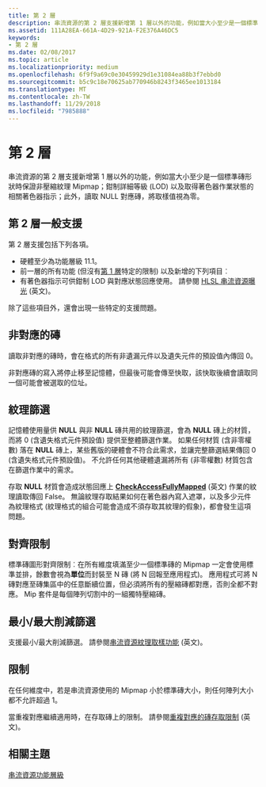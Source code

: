 ```yaml
---
title: 第 2 層
description: 串流資源的第 2 層支援新增第 1 層以外的功能，例如當大小至少是一個標準磚形狀時保證非壓縮紋理 Mipmap；鉗制詳細層級 (LOD) 以及取得著色器作業狀態的相關著色器指示；此外，讀取 NULL 對應磚，將取樣值視為零。
ms.assetid: 111A28EA-661A-4D29-921A-F2E376A46DC5
keywords:
- 第 2 層
ms.date: 02/08/2017
ms.topic: article
ms.localizationpriority: medium
ms.openlocfilehash: 6f9f9a69c0e30459929d1e31084ea88b3f7ebbd0
ms.sourcegitcommit: b5c9c18e70625ab770946b8243f3465ee1013184
ms.translationtype: MT
ms.contentlocale: zh-TW
ms.lasthandoff: 11/29/2018
ms.locfileid: "7985888"
---
```

# <a name="tier-2"></a>第 2 層


串流資源的第 2 層支援新增第 1 層以外的功能，例如當大小至少是一個標準磚形狀時保證非壓縮紋理 Mipmap；鉗制詳細等級 (LOD) 以及取得著色器作業狀態的相關著色器指示；此外，讀取 NULL 對應磚，將取樣值視為零。

## <a name="span-idtier2generalsupportspanspan-idtier2generalsupportspanspan-idtier2generalsupportspantier-2-general-support"></a><span id="Tier_2_general_support"></span><span id="tier_2_general_support"></span><span id="TIER_2_GENERAL_SUPPORT"></span>第 2 層一般支援


第 2 層支援包括下列各項。

-   硬體至少為功能層級 11.1。
-   前一層的所有功能 (但沒有[第 1 層](tier-1.md)特定的限制) 以及新增的下列項目︰
-   有著色器指示可供鉗制 LOD 與對應狀態回應使用。 請參閱 [HLSL 串流資源曝光](hlsl-streaming-resources-exposure.md) (英文)。

除了這些項目外，還會出現一些特定的支援問題。

## <a name="span-idnon-mappedtilesspanspan-idnon-mappedtilesspanspan-idnon-mappedtilesspannon-mapped-tiles"></a><span id="Non-mapped_tiles"></span><span id="non-mapped_tiles"></span><span id="NON-MAPPED_TILES"></span>非對應的磚


讀取非對應的磚時，會在格式的所有非遺漏元件以及遺失元件的預設值內傳回 0。

非對應磚的寫入將停止移至記憶體，但最後可能會傳至快取，該快取後續會讀取同一個可能會被選取的位址。

## <a name="span-idtexturefilteringspanspan-idtexturefilteringspanspan-idtexturefilteringspantexture-filtering"></a><span id="Texture_filtering"></span><span id="texture_filtering"></span><span id="TEXTURE_FILTERING"></span>紋理篩選


記憶體使用量供 **NULL** 與非 **NULL** 磚共用的紋理篩選，會為 **NULL** 磚上的材質，而將 0 (含遺失格式元件預設值) 提供至整體篩選作業。 如果任何材質 (含非零權數) 落在 **NULL** 磚上，某些舊版的硬體會不符合此需求，並讓完整篩選結果傳回 0 (含遺失格式元件預設值)。 不允許任何其他硬體遺漏將所有 (非零權數) 材質包含在篩選作業中的需求。

存取 **NULL** 材質會造成狀態回應上 [**CheckAccessFullyMapped**](https://msdn.microsoft.com/library/windows/desktop/dn292083) (英文) 作業的紋理讀取傳回 False。 無論紋理存取結果如何在著色器內寫入遮罩，以及多少元件為紋理格式 (紋理格式的組合可能會造成不須存取其紋理的假象)，都會發生這項問題。

## <a name="span-idalignmentconstraintsspanspan-idalignmentconstraintsspanspan-idalignmentconstraintsspanalignment-constraints"></a><span id="Alignment_constraints"></span><span id="alignment_constraints"></span><span id="ALIGNMENT_CONSTRAINTS"></span>對齊限制


標準磚圖形對齊限制︰在所有維度填滿至少一個標準磚的 Mipmap 一定會使用標準並排，餘數會視為**單位**而封裝至 N 磚 (將 N 回報至應用程式)。 應用程式可將 N 磚對應至磚集區中的任意斷續位置，但必須將所有的壓縮磚都對應，否則全都不對應。 Mip 套件是每個陣列切割中的一組獨特壓縮磚。

## <a name="span-idminmaxreductionfilteringspanspan-idminmaxreductionfilteringspanspan-idminmaxreductionfilteringspanminmax-reduction-filtering"></a><span id="Min_Max_reduction_filtering"></span><span id="min_max_reduction_filtering"></span><span id="MIN_MAX_REDUCTION_FILTERING"></span>最小/最大削減篩選


支援最小/最大削減篩選。 請參閱[串流資源紋理取樣功能](streaming-resources-texture-sampling-features.md) (英文)。

## <a name="span-idlimitationsspanspan-idlimitationsspanspan-idlimitationsspanlimitations"></a><span id="Limitations"></span><span id="limitations"></span><span id="LIMITATIONS"></span>限制


在任何維度中，若是串流資源使用的 Mipmap 小於標準磚大小，則任何陣列大小都不允許超過 1。

當重複對應繼續適用時，在存取磚上的限制。 請參閱[重複對應的磚存取限制](tile-access-limitations-with-duplicate-mappings.md) (英文)。

## <a name="span-idrelated-topicsspanrelated-topics"></a><span id="related-topics"></span>相關主題


[串流資源功能層級](streaming-resources-features-tiers.md)

 

 




